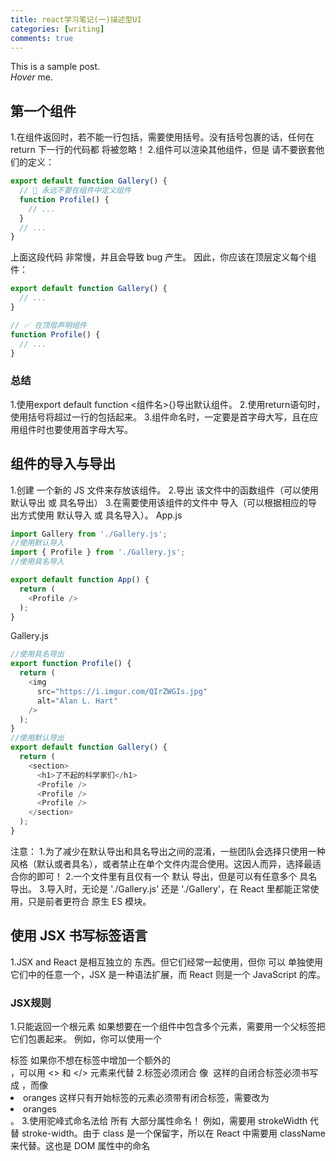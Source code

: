 ```yaml
---
title: react学习笔记(一)描述型UI
categories: [writing]
comments: true
---
```


This is a sample post.<br>
<dfn info="You can add extra information">Hover</dfn> me.

## 第一个组件
1.在组件返回时，若不能一行包括，需要使用括号。没有括号包裹的话，任何在 return 下一行的代码都 将被忽略！
2.组件可以渲染其他组件，但是 请不要嵌套他们的定义：
```js
export default function Gallery() {
  // 🔴 永远不要在组件中定义组件
  function Profile() {
    // ...
  }
  // ...
}
```
上面这段代码 非常慢，并且会导致 bug 产生。 因此，你应该在顶层定义每个组件：
```js
export default function Gallery() {
  // ...
}

// ✅ 在顶层声明组件
function Profile() {
  // ...
}
```
### 总结
1.使用export default function <组件名>{}导出默认组件。
2.使用return语句时，使用括号将超过一行的包括起来。
3.组件命名时，一定要是首字母大写，且在应用组件时也要使用首字母大写。

## 组件的导入与导出
1.创建 一个新的 JS 文件来存放该组件。
2.导出 该文件中的函数组件（可以使用 默认导出 或 具名导出）
3.在需要使用该组件的文件中 导入（可以根据相应的导出方式使用 默认导入 或 具名导入）。
App.js
```js
import Gallery from './Gallery.js';
//使用默认导入
import { Profile } from './Gallery.js';
//使用具名导入

export default function App() {
  return (
    <Profile />
  );
}
```
Gallery.js
```js
//使用具名导出
export function Profile() {
  return (
    <img
      src="https://i.imgur.com/QIrZWGIs.jpg"
      alt="Alan L. Hart"
    />
  );
}
//使用默认导出
export default function Gallery() {
  return (
    <section>
      <h1>了不起的科学家们</h1>
      <Profile />
      <Profile />
      <Profile />
    </section>
  );
}
```
注意：
1.为了减少在默认导出和具名导出之间的混淆，一些团队会选择只使用一种风格（默认或者具名），或者禁止在单个文件内混合使用。这因人而异，选择最适合你的即可！
2.一个文件里有且仅有一个 默认 导出，但是可以有任意多个 具名 导出。
3.导入时，无论是 './Gallery.js' 还是 './Gallery'，在 React 里都能正常使用，只是前者更符合 原生 ES 模块。
## 使用 JSX 书写标签语言
1.JSX and React 是相互独立的 东西。但它们经常一起使用，但你 可以 单独使用它们中的任意一个，JSX 是一种语法扩展，而 React 则是一个 JavaScript 的库。
### JSX规则
1.只能返回一个根元素 
如果想要在一个组件中包含多个元素，需要用一个父标签把它们包裹起来。
例如，你可以使用一个 <div> 标签
如果你不想在标签中增加一个额外的 <div>，可以用 <> 和 </> 元素来代替
2.标签必须闭合 
像 <img> 这样的自闭合标签必须书写成 <img />，而像 <li>oranges 这样只有开始标签的元素必须带有闭合标签，需要改为 <li>oranges</li>。
3.使用驼峰式命名法给 所有 大部分属性命名！
例如，需要用 strokeWidth 代替 stroke-width。由于 class 是一个保留字，所以在 React 中需要用 className 来代替。这也是 DOM 属性中的命名